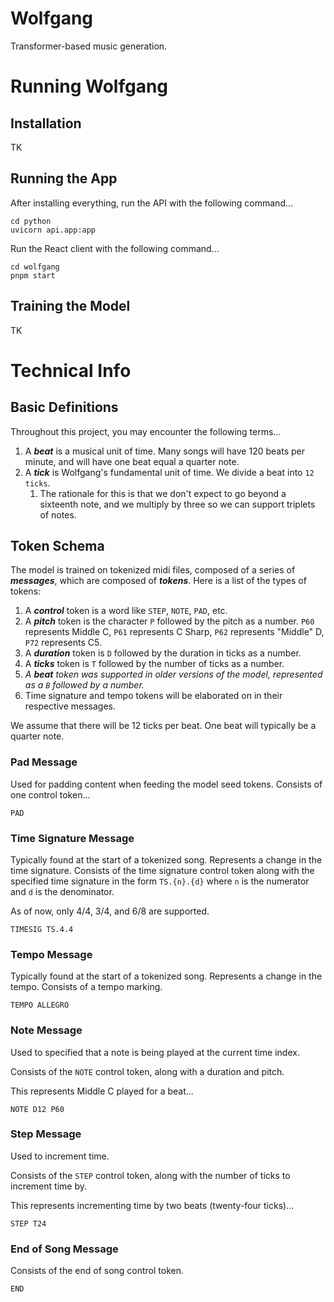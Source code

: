 # Wolfgang

Transformer-based music generation.

# Running Wolfgang

## Installation

TK

## Running the App

After installing everything, run the API with the following command...

```
cd python
uvicorn api.app:app
```

Run the React client with the following command...

```
cd wolfgang
pnpm start
```

## Training the Model

TK

# Technical Info

## Basic Definitions

Throughout this project, you may encounter the following terms...

1. A ***beat*** is a musical unit of time. Many songs will have 120 beats per minute, and will have one beat equal a quarter note.
2. A ***tick*** is Wolfgang's fundamental unit of time. We divide a beat into `12 ticks`.
	1. The rationale for this is that we don't expect to go beyond a sixteenth note, and we multiply by three so we can support triplets of notes.

## Token Schema

The model is trained on tokenized midi files, composed of a series of ***messages***, which are composed of ***tokens***. Here is a list of the types of tokens:

1. A ***control*** token is a word like `STEP`, `NOTE`, `PAD`, etc.
2. A ***pitch*** token is the character `P` followed by the pitch as a number. `P60` represents Middle C, `P61` represents C Sharp, `P62` represents "Middle" D, `P72` represents C5.
3. A ***duration*** token is `D` followed by the duration in ticks as a number.
4. A ***ticks*** token is `T` followed by the number of ticks as a number.
5. *A **beat** token was supported in older versions of the model, represented as a `B` followed by a number.*
6. Time signature and tempo tokens will be elaborated on in their respective messages.

We assume that there will be 12 ticks per beat. One beat will typically be a quarter note.

### Pad Message

Used for padding content when feeding the model seed tokens. Consists of one control token...

```
PAD
```

### Time Signature Message

Typically found at the start of a tokenized song. Represents a change in the time signature. Consists of the time signature control token along with the specified time signature in the form `TS.{n}.{d}` where `n` is the numerator and `d` is the denominator.

As of now, only 4/4, 3/4, and 6/8 are supported.

```
TIMESIG TS.4.4
```

### Tempo Message

Typically found at the start of a tokenized song. Represents a change in the tempo. Consists of a tempo marking.

```
TEMPO ALLEGRO
```

### Note Message

Used to specified that a note is being played at the current time index.

Consists of the `NOTE` control token, along with a duration and pitch.

This represents Middle C played for a beat...

```
NOTE D12 P60
```

### Step Message

Used to increment time.

Consists of the `STEP` control token, along with the number of ticks to increment time by.

This represents incrementing time by two beats (twenty-four ticks)...

```
STEP T24
```

### End of Song Message

Consists of the end of song control token.

```
END
```